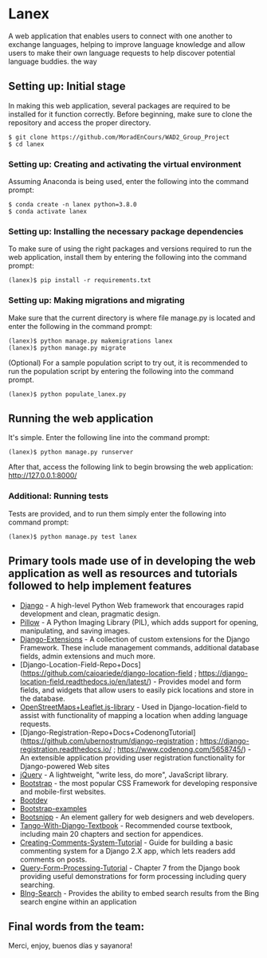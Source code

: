 # Lanex

A web application that enables users to connect with one another to exchange languages, helping to improve language knowledge and allow users to make their own language requests to help discover potential language buddies.
the way

## Setting up: Initial stage
In making this web application, several packages are required to be installed for it function correctly. Before beginning, make sure to clone the repository and access the proper directory.

```
$ git clone https://github.com/MoradEnCours/WAD2_Group_Project
$ cd lanex
```

### Setting up: Creating and activating the virtual environment
Assuming Anaconda is being used, enter the following into the command prompt:
```
$ conda create -n lanex python=3.8.0
$ conda activate lanex
```

### Setting up: Installing the necessary package dependencies
To make sure of using the right packages and versions required to run the web application, install them by entering the following into the command prompt:

```
(lanex)$ pip install -r requirements.txt
```

### Setting up: Making migrations and migrating
Make sure that the current directory is where file manage.py is located and enter the following in the command prompt:

```
(lanex)$ python manage.py makemigrations lanex
(lanex)$ python manage.py migrate
```

(Optional) For a sample population script to try out, it is recommended to run the population script by entering the following into the command prompt.

```
(lanex)$ python populate_lanex.py
```

## Running the web application
It's simple. Enter the following line into the command prompt:

```
(lanex)$ python manage.py runserver
```

After that, access the following link to begin browsing the web application: http://127.0.0.1:8000/

### Additional: Running tests
Tests are provided, and to run them simply enter the following into command prompt:

```
(lanex)$ python manage.py test lanex
```

## Primary tools made use of in developing the web application as well as resources and tutorials followed to help implement features
* [Django](https://github.com/django/django) - A high-level Python Web framework that encourages rapid development and clean, pragmatic design.
* [Pillow](https://github.com/python-pillow/Pillow) - A Python Imaging Library (PIL), which adds support for opening, manipulating, and saving images.
* [Django-Extensions](https://github.com/django-extensions/django-extensions) - A collection of custom extensions for the Django Framework. These include management commands, additional database fields, admin extensions and much more.
* [Django-Location-Field-Repo+Docs](https://github.com/caioariede/django-location-field ; https://django-location-field.readthedocs.io/en/latest/) - Provides model and form fields, and widgets that allow users to easily pick locations and store in the database.
* [OpenStreetMaps+Leaflet.js-library](https://wiki.openstreetmap.org/wiki/Leaflet) - Used in Django-location-field to assist with functionality of mapping a location when adding language requests.
* [Django-Registration-Repo+Docs+CodenongTutorial](https://github.com/ubernostrum/django-registration ; https://django-registration.readthedocs.io/ ; https://www.codenong.com/5658745/) - An extensible application providing user registration functionality for Django-powered Web sites
* [jQuery](https://github.com/jquery/jquery) - A lightweight, "write less, do more", JavaScript library.
* [Bootstrap](https://github.com/twbs/bootstrap) - the most popular CSS Framework for developing responsive and mobile-first websites.
* [Bootdey](https://www.bootdey.com/snippets/view/Social-post)
* [Bootstrap-examples](https://getbootstrap.com/docs/4.2/examples/dashboard/)
* [Bootsnipp](https://bootsnipp.com/snippets/7nk08) - An element gallery for web designers and web developers.
* [Tango-With-Django-Textbook](https://www.tangowithdjango.com/) - Recommended course textbook, including main 20 chapters and section for appendices.
* [Creating-Comments-System-Tutorial](https://djangocentral.com/creating-comments-system-with-django/) - Guide for building a basic commenting system for a Django 2.X app, which lets readers add comments on posts.
* [Query-Form-Processing-Tutorial](https://djangocentral.com/creating-comments-system-with-django/)  - Chapter 7 from the Django book providing useful demonstrations for form processing including query searching.
* [BIng-Search](https://docs.microsoft.com/en-gb/rest/api/cognitiveservices/bing-web-api-v7-reference) - Provides the ability to embed search results from the Bing search engine within an application

## Final words from the team:
Merci, enjoy, buenos días y sayanora!